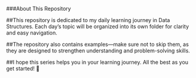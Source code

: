 ###About This Repository

##This repository is dedicated to my daily learning journey in Data Structures. Each day’s topic will be organized into its own folder for clarity and easy navigation.

##The repository also contains examples—make sure not to skip them, as they are designed to strengthen understanding and problem-solving skills.

##I hope this series helps you in your learning journey. All the best as you get started! 🚀